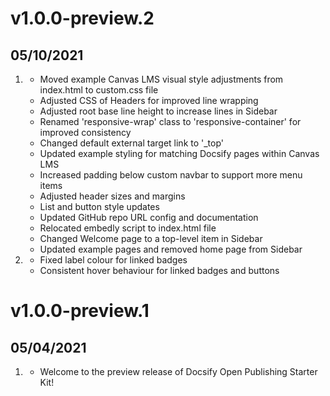 # v1.0.0-preview.2
## 05/10/2021

1. [](#improved)
    * Moved example Canvas LMS visual style adjustments from index.html to custom.css file
    * Adjusted CSS of Headers for improved line wrapping
    * Adjusted root base line height to increase lines in Sidebar
    * Renamed 'responsive-wrap' class to 'responsive-container' for improved consistency
    * Changed default external target link to '_top'
    * Updated example styling for matching Docsify pages within Canvas LMS
    * Increased padding below custom navbar to support more menu items
    * Adjusted header sizes and margins
    * List and button style updates
    * Updated GitHub repo URL config and documentation
    * Relocated embedly script to index.html file
    * Changed Welcome page to a top-level item in Sidebar
    * Updated example pages and removed home page from Sidebar
1. [](#bugfix)
    * Fixed label colour for linked badges
    * Consistent hover behaviour for linked badges and buttons

# v1.0.0-preview.1
## 05/04/2021

1. [](#new)
    * Welcome to the preview release of Docsify Open Publishing Starter Kit!
